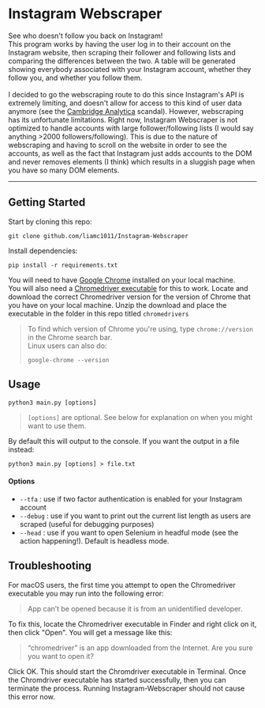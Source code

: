 # Instagram Webscraper

See who doesn't follow you back on Instagram! 
<br> This program works by having the user log in to their account on the Instagram website, 
then scraping their follower and following lists and comparing the differences between the two. 
A table will be generated showing everybody associated with your Instagram account, whether they follow you, and whether
you follow them.
<br><br> I decided to go the webscraping route to do this since Instagram's API is extremely limiting, and doesn't allow for
access to this kind of user data anymore (see the [Cambridge Analytica](https://techcrunch.com/2018/04/04/facebook-instagram-api-shut-down/) scandal).
However, webscraping has its unfortunate limitations. 
Right now, Instagram Webscraper is not optimized to handle accounts with large follower/following lists 
(I would say anything >2000 followers/following).
This is due to the nature of webscraping and having to scroll on the website in order to see the accounts, as well
as the fact that Instagram just adds accounts to the DOM and never removes elements (I think) 
which results in a sluggish page when you have so many DOM elements. 

-------

## Getting Started

Start by cloning this repo: 
```console
git clone github.com/liamc1011/Instagram-Webscraper
```

Install dependencies: 
```console
pip install -r requirements.txt
```

You will need to have [Google Chrome](https://google.com/chrome) installed on your local machine. 
<br> You will also need a [Chromedriver executable](https://chromedriver.chromium.org/downloads) for this to work. 
Locate and download the correct Chromedriver version for the version of Chrome that you have on your local machine. 
Unzip the download and place the executable in the folder in this repo titled `chromedrivers`

> To find which version of Chrome you're using, type `chrome://version` in the Chrome search bar.
> <br> Linux users can also do: 
> ```console
> google-chrome --version 
> ``` 

## Usage
```console
python3 main.py [options]
```
> `[options]` are optional. See below for explanation on when you might want to use them.
> 

By default this will output to the console. If you want the output in a file instead:
```console
python3 main.py [options] > file.txt
```

#### Options
- `--tfa` : use if two factor authentication is enabled for your Instagram account
- `--debug` : use if you want to print out the current list length as users are scraped (useful for debugging purposes)
- `--head` : use if you want to open Selenium in headful mode (see the action happening!). Default is headless mode.

## Troubleshooting
For macOS users, the first time you attempt to open the Chromedriver executable you may run into the following error:
> App can’t be opened because it is from an unidentified developer.
> 
To fix this, locate the Chromedriver executable in Finder and right click on it, then click "Open". 
You will get a message like this: 
> “chromedriver” is an app downloaded from the Internet. Are you sure you want to open it?
> 

Click OK. This should start the Chromdriver executable in Terminal. 
Once the Chromdriver executable has started successfully, then you can terminate the process.
Running Instagram-Webscraper should not cause this error now.
